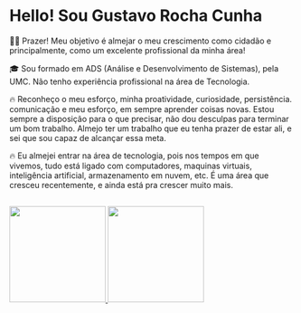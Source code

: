 # Hello! Sou Gustavo Rocha Cunha

👋🏻 Prazer! Meu objetivo é almejar o meu crescimento como cidadão e principalmente, como um excelente profissional da minha área!

🎓 Sou formado em ADS (Análise e Desenvolvimento de Sistemas), pela UMC. Não tenho experiência profissional na área de Tecnologia.

🔥 Reconheço o meu esforço, minha proatividade, curiosidade, persistência. comunicação e meu esforço, em sempre aprender coisas novas. Estou sempre a disposição para o que precisar, não dou desculpas para terminar um bom trabalho. Almejo ter um trabalho que eu tenha prazer de estar ali, e sei que sou capaz de alcançar essa meta. 

🔥 Eu almejei entrar na área de tecnologia, pois nos tempos em que vivemos, tudo está ligado com computadores, maquinas virtuais, inteligência artificial, armazenamento em nuvem, etc. É uma área que cresceu recentemente, e ainda está pra crescer muito mais.


##

<div>
  <a href="https://github.com/cunhagustavo">
  <img height="170em" src="https://github-readme-stats.vercel.app/api?username=cunhagustavo&show_icons=true&theme=rose_pine&include_all_commits=true&count_private=true"/>
  <img height="170em" src="https://github-readme-stats.vercel.app/api/top-langs/?username=cunhagustavo&layout=compact&langs_count=16&theme=rose_pine"/>
</div>

##

